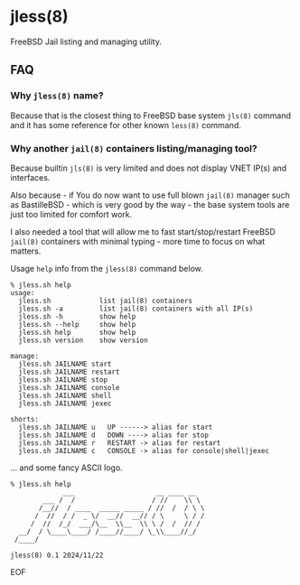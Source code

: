 # jless(8)
FreeBSD Jail listing and managing utility.

## FAQ
### Why `jless(8)` name?
Because that is the closest thing to FreeBSD base system `jls(8)` command and it has some reference for other known `less(8)` command.

### Why another `jail(8)` containers listing/managing tool?
Because builtin `jls(8)` is very limited and does not display VNET IP(s) and interfaces.

Also because - if You do now want to use full blown `jail(8)` manager such as BastilleBSD - which is very good by the way - the base system tools are just too limited for comfort work.

I also needed a tool that will allow me to fast start/stop/restart FreeBSD `jail(8)` containers with minimal typing - more time to focus on what matters.

Usage `help` info from the `jless(8)` command below.

```
% jless.sh help
usage:
  jless.sh            list jail(8) containers
  jless.sh -a         list jail(8) containers with all IP(s)
  jless.sh -h         show help
  jless.sh --help     show help
  jless.sh help       show help
  jless.sh version    show version

manage:
  jless.sh JAILNAME start
  jless.sh JAILNAME restart
  jless.sh JAILNAME stop
  jless.sh JAILNAME console
  jless.sh JAILNAME shell
  jless.sh JAILNAME jexec

shorts:
  jless.sh JAILNAME u   UP ------> alias for start
  jless.sh JAILNAME d   DOWN ----> alias for stop
  jless.sh JAILNAME r   RESTART -> alias for restart
  jless.sh JAILNAME c   CONSOLE -> alias for console|shell|jexec
```

... and some fancy ASCII logo.

```
% jless.sh help
             ___                    __ ____ __
        ___ /  /                   / //    \\ \
       /__//  / ____  _____ _____ / //  /  / \ \
      /  //  / /  _ \/  __//  __// / \     \ / /
     /  //  /_/  ___/\__  \\__  \\ \ /  /  // /
  __/  / \____\____/ /____//____/ \_\\____//_/
 /____/

jless(8) 0.1 2024/11/22

```

EOF
